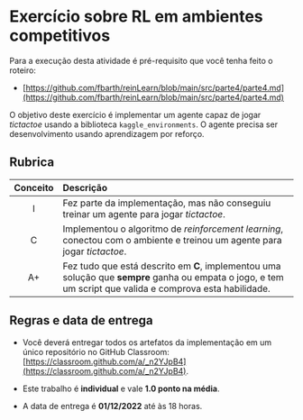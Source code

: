 # Exercício sobre RL em ambientes competitivos

Para a execução desta atividade é pré-requisito que você tenha feito o roteiro: 

* [https://github.com/fbarth/reinLearn/blob/main/src/parte4/parte4.md](https://github.com/fbarth/reinLearn/blob/main/src/parte4/parte4.md)

O objetivo deste exercício é implementar um agente capaz de jogar *tictactoe* usando a biblioteca `kaggle_environments`. 
O agente precisa ser desenvolvimento usando aprendizagem por reforço. 

## Rubrica

| Conceito | Descrição |
|:--------:|:----------|
| I        | Fez parte da implementação, mas não conseguiu treinar um agente para jogar *tictactoe*. |
| C        | Implementou o algoritmo de *reinforcement learning*, conectou com o ambiente e treinou um agente para jogar *tictactoe*. |
| A+       | Fez tudo que está descrito em **C**, implementou uma solução que **sempre** ganha ou empata o jogo, e tem um script que valida e comprova esta habilidade. |


## Regras e data de entrega

* Você deverá entregar todos os artefatos da implementação em um único repositório no GitHub Classroom: [https://classroom.github.com/a/_n2YJpB4](https://classroom.github.com/a/_n2YJpB4). 

* Este trabalho é **individual** e vale **1.0 ponto na média**. 

* A data de entrega é **01/12/2022** até às 18 horas.